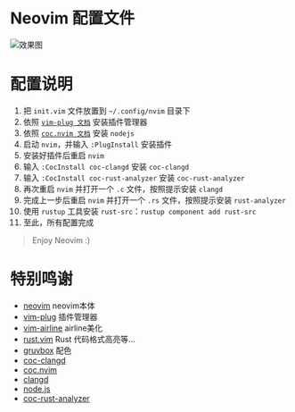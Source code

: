 # Neovim 配置文件

![效果图](https://github.com/gernkom/init.vim/blob/master/screenshots/with%20rust.png)

# 配置说明

1. 把 ``init.vim`` 文件放置到 ``~/.config/nvim`` 目录下
2. 依照 [``vim-plug 文档``](https://github.com/junegunn/vim-plug#installation) 安装插件管理器
3. 依照 [``coc.nvim 文档``](https://github.com/neoclide/coc.nvim#quick-start) 安装 ``nodejs``
4. 启动 ``nvim``，并输入 ``:PlugInstall`` 安装插件
5. 安装好插件后重启 ``nvim``
6. 输入 ``:CocInstall coc-clangd`` 安装 ``coc-clangd``
7. 输入 ``:CocInstall coc-rust-analyzer`` 安装 ``coc-rust-analyzer``
8. 再次重启 ``nvim`` 并打开一个 ``.c`` 文件，按照提示安装 ``clangd``
9. 完成上一步后重启 ``nvim`` 并打开一个 ``.rs`` 文件，按照提示安装 ``rust-analyzer``
10. 使用 ``rustup`` 工具安装 ``rust-src``：``rustup component add rust-src``
11. 至此，所有配置完成

> Enjoy Neovim :)

# 特别鸣谢

* [neovim](https://github.com/neovim/neovim) neovim本体
* [vim-plug](https://github.com/junegunn/vim-plug) 插件管理器
* [vim-airline](https://github.com/vim-airline/vim-airline) airline美化
* [rust.vim](https://github.com/rust-lang/rust.vim) Rust 代码格式高亮等...
* [gruvbox](https://github.com/morhetz/gruvbox) 配色
* [coc-clangd](https://github.com/clangd/coc-clangd)
* [coc.nvim](https://github.com/neoclide/coc.nvim)
* [clangd](https://clangd.llvm.org/)
* [node.js](https://nodejs.org/en/)
* [coc-rust-analyzer](https://github.com/fannheyward/coc-rust-analyzer)

